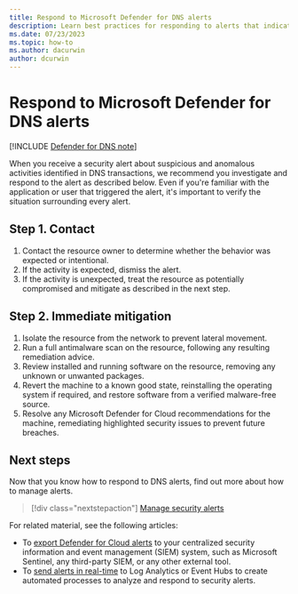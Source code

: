 ```yaml
---
title: Respond to Microsoft Defender for DNS alerts
description: Learn best practices for responding to alerts that indicate security risks in DNS services.
ms.date: 07/23/2023
ms.topic: how-to
ms.author: dacurwin
author: dcurwin
---
```


# Respond to Microsoft Defender for DNS alerts

[!INCLUDE [Defender for DNS note](./includes/defender-for-dns-note.md)]

When you receive a security alert about suspicious and anomalous activities identified in DNS transactions, we recommend you investigate and respond to the alert as described below. Even if you're familiar with the application or user that triggered the alert, it's important to verify the situation surrounding every alert.

## Step 1. Contact

1. Contact the resource owner to determine whether the behavior was expected or intentional.
1. If the activity is expected, dismiss the alert.
1. If the activity is unexpected, treat the resource as potentially compromised and mitigate as described in the next step.

## Step 2. Immediate mitigation

1. Isolate the resource from the network to prevent lateral movement.
1. Run a full antimalware scan on the resource, following any resulting remediation advice.
1. Review installed and running software on the resource, removing any unknown or unwanted packages.
1. Revert the machine to a known good state, reinstalling the operating system if required, and restore software from a verified malware-free source.
1. Resolve any Microsoft Defender for Cloud recommendations for the machine, remediating highlighted security issues to prevent future breaches.

## Next steps

Now that you know how to respond to DNS alerts, find out more about how to manage alerts.

> [!div class="nextstepaction"]
> [Manage security alerts](managing-and-responding-alerts.md)

For related material, see the following articles:

- To [export Defender for Cloud alerts](export-to-siem.md) to your centralized security information and event management (SIEM) system, such as Microsoft Sentinel, any third-party SIEM, or any other external tool.
- To [send alerts in real-time](continuous-export.md) to Log Analytics or Event Hubs to create automated processes to analyze and respond to security alerts.
